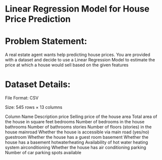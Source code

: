 # Linear Regression Model for House Price Prediction

# Problem Statement:
A real estate agent wants help predicting house prices. You are provided with a dataset and decide to use a Linear Regression Model to estimate the price at which a house would sell based on the given features

# Dataset Details:
File Format: CSV

Size: 545 rows × 13 columns

Column Name						Description
price						Selling price of the house
area						Total area of the house in square feet
bedrooms					Number of bedrooms in the house
bathrooms					Number of bathrooms
stories						Number of floors (stories) in the house
mainroad					Whether the house is accessible via main road (yes/no)
guestroom					Whether the house has a guest room
basement					Whether the house has a basement
hotwaterheating					Availability of hot water heating system
airconditioning					Whether the house has air conditioning
parking						Number of car parking spots available
